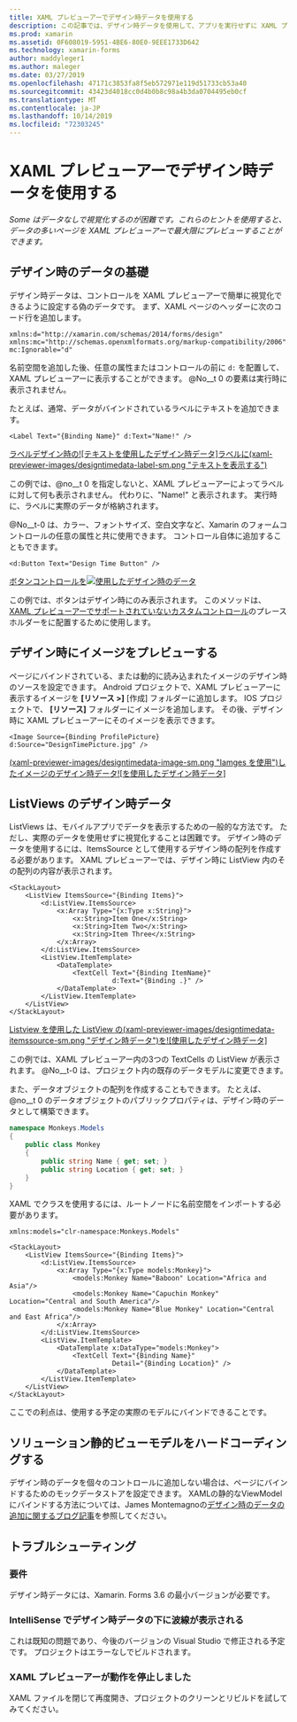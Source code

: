 ```yaml
---
title: XAML プレビューアーでデザイン時データを使用する
description: この記事では、デザイン時データを使用して、アプリを実行せずに XAML プレビューアーにデータを多用するレイアウトを表示する方法について説明します。
ms.prod: xamarin
ms.assetid: 0F608019-5951-4BE6-80E0-9EEE1733D642
ms.technology: xamarin-forms
author: maddyleger1
ms.author: maleger
ms.date: 03/27/2019
ms.openlocfilehash: 47171c3853fa8f5eb572971e119d51733cb53a40
ms.sourcegitcommit: 43423d4018cc0d4b0b8c98a4b3da0704495eb0cf
ms.translationtype: MT
ms.contentlocale: ja-JP
ms.lasthandoff: 10/14/2019
ms.locfileid: "72303245"
---
```

# <a name="use-design-time-data-with-the-xaml-previewer"></a>XAML プレビューアーでデザイン時データを使用する

_Some はデータなしで視覚化するのが困難です。これらのヒントを使用すると、データの多いページを XAML プレビューアーで最大限にプレビューすることができます。_

## <a name="design-time-data-basics"></a>デザイン時のデータの基礎

デザイン時データは、コントロールを XAML プレビューアーで簡単に視覚化できるように設定する偽のデータです。 まず、XAML ページのヘッダーに次のコード行を追加します。

```xaml
xmlns:d="http://xamarin.com/schemas/2014/forms/design"
xmlns:mc="http://schemas.openxmlformats.org/markup-compatibility/2006"
mc:Ignorable="d"
```

名前空間を追加した後、任意の属性またはコントロールの前に `d:` を配置して、XAML プレビューアーに表示することができます。 @No__t 0 の要素は実行時に表示されません。

たとえば、通常、データがバインドされているラベルにテキストを追加できます。

```xaml
<Label Text="{Binding Name}" d:Text="Name!" />
```

[ラベルデザイン時の![テキストを使用したデザイン時データ]ラベルに(xaml-previewer-images/designtimedata-label-sm.png "テキストを表示する")](xaml-previewer-images/designtimedata-label-lg.png#lightbox)

この例では、@no__t 0 を指定しないと、XAML プレビューアーによってラベルに対して何も表示されません。 代わりに、"Name!" と表示されます。 実行時に、ラベルに実際のデータが格納されます。

@No__t-0 は、カラー、フォントサイズ、空白文字など、Xamarin のフォームコントロールの任意の属性と共に使用できます。 コントロール自体に追加することもできます。

```xaml
<d:Button Text="Design Time Button" />
```

[ボタンコントロールを![使用したデザイン時のデータ](xaml-previewer-images/designtimedata-controls-sm.png "ボタンコントロールを使用したデザイン時データ")](xaml-previewer-images/designtimedata-controls-lg.png#lightbox)

この例では、ボタンはデザイン時にのみ表示されます。 このメソッドは、 [XAML プレビューアーでサポートされていないカスタムコントロール](render-custom-controls.md)のプレースホルダーをに配置するために使用します。

## <a name="preview-images-at-design-time"></a>デザイン時にイメージをプレビューする

ページにバインドされている、または動的に読み込まれたイメージのデザイン時のソースを設定できます。 Android プロジェクトで、XAML プレビューアーに表示するイメージを **[リソース >]** [作成] フォルダーに追加します。 IOS プロジェクトで、 **[リソース]** フォルダーにイメージを追加します。 その後、デザイン時に XAML プレビューアーにそのイメージを表示できます。

```xaml
<Image Source={Binding ProfilePicture} d:Source="DesignTimePicture.jpg" />
```

[(xaml-previewer-images/designtimedata-image-sm.png "Iamges を使用")したイメージのデザイン時データ![を使用したデザイン時データ]](xaml-previewer-images/designtimedata-image-lg.png#lightbox)

## <a name="design-time-data-for-listviews"></a>ListViews のデザイン時データ

ListViews は、モバイルアプリでデータを表示するための一般的な方法です。 ただし、実際のデータを使用せずに視覚化することは困難です。 デザイン時のデータを使用するには、ItemsSource として使用するデザイン時の配列を作成する必要があります。 XAML プレビューアーでは、デザイン時に ListView 内のその配列の内容が表示されます。

```xaml
<StackLayout>
    <ListView ItemsSource="{Binding Items}">
        <d:ListView.ItemsSource>
            <x:Array Type="{x:Type x:String}">
                <x:String>Item One</x:String>
                <x:String>Item Two</x:String>
                <x:String>Item Three</x:String>
            </x:Array>
        </d:ListView.ItemsSource>
        <ListView.ItemTemplate>
            <DataTemplate>
                <TextCell Text="{Binding ItemName}"
                          d:Text="{Binding .}" />
            </DataTemplate>
        </ListView.ItemTemplate>
    </ListView>
</StackLayout>
```

[Listview を使用した ListView の(xaml-previewer-images/designtimedata-itemssource-sm.png "デザイン時データ")を![使用したデザイン時データ]](xaml-previewer-images/designtimedata-itemssource-lg.png#lightbox)

この例では、XAML プレビューアー内の3つの TextCells の ListView が表示されます。 @No__t-0 は、プロジェクト内の既存のデータモデルに変更できます。

また、データオブジェクトの配列を作成することもできます。 たとえば、@no__t 0 のデータオブジェクトのパブリックプロパティは、デザイン時のデータとして構築できます。

```csharp
namespace Monkeys.Models
{
    public class Monkey
    {
        public string Name { get; set; }
        public string Location { get; set; }
    }
}
```

XAML でクラスを使用するには、ルートノードに名前空間をインポートする必要があります。

```xaml
xmlns:models="clr-namespace:Monkeys.Models"
```

```xaml
<StackLayout>
    <ListView ItemsSource="{Binding Items}">
        <d:ListView.ItemsSource>
            <x:Array Type="{x:Type models:Monkey}">
                <models:Monkey Name="Baboon" Location="Africa and Asia"/>
                <models:Monkey Name="Capuchin Monkey" Location="Central and South America"/>
                <models:Monkey Name="Blue Monkey" Location="Central and East Africa"/>
            </x:Array>
        </d:ListView.ItemsSource>
        <ListView.ItemTemplate>
            <DataTemplate x:DataType="models:Monkey">
                <TextCell Text="{Binding Name}"
                          Detail="{Binding Location}" />
            </DataTemplate>
        </ListView.ItemTemplate>
    </ListView>
</StackLayout>
```

ここでの利点は、使用する予定の実際のモデルにバインドできることです。

## <a name="alternative-hardcode-a-static-viewmodel"></a>ソリューション静的ビューモデルをハードコーディングする

デザイン時のデータを個々のコントロールに追加しない場合は、ページにバインドするためのモックデータストアを設定できます。 XAMLの静的なViewModelにバインドする方法については、James Montemagnoの[デザイン時のデータの追加に関するブログ記事](https://montemagno.com/xamarin-forms-design-time-data-tips-best-practices/)を参照してください。

## <a name="troubleshooting"></a>トラブルシューティング

### <a name="requirements"></a>要件

デザイン時データには、Xamarin. Forms 3.6 の最小バージョンが必要です。

### <a name="intellisense-shows-squiggly-lines-under-my-design-time-data"></a>IntelliSense でデザイン時データの下に波線が表示される

これは既知の問題であり、今後のバージョンの Visual Studio で修正される予定です。 プロジェクトはエラーなしでビルドされます。

### <a name="the-xaml-previewer-stopped-working"></a>XAML プレビューアーが動作を停止しました

XAML ファイルを閉じて再度開き、プロジェクトのクリーンとリビルドを試してみてください。
